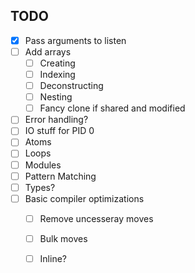 ## TODO

- [x] Pass arguments to listen
- [ ] Add arrays
  - [ ] Creating
  - [ ] Indexing
  - [ ] Deconstructing
  - [ ] Nesting
  - [ ] Fancy clone if shared and modified
- [ ] Error handling?
- [ ] IO stuff for PID 0
- [ ] Atoms
- [ ] Loops
- [ ] Modules
- [ ] Pattern Matching
- [ ] Types?
- [ ] Basic compiler optimizations
  - [ ] Remove uncesseray moves
  - [ ] Bulk moves
  - [ ] Inline?

